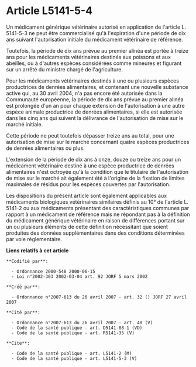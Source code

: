 # Article L5141-5-4

Un médicament générique vétérinaire autorisé en application de l'article L. 5141-5-3 ne peut être commercialisé qu'à
l'expiration d'une période de dix ans suivant l'autorisation initiale du médicament vétérinaire de référence.

Toutefois, la période de dix ans prévue au premier alinéa est portée à treize ans pour les médicaments vétérinaires destinés
aux poissons et aux abeilles, ou à d'autres espèces considérées comme mineures et figurant sur un arrêté du ministre chargé
de l'agriculture.

Pour les médicaments vétérinaires destinés à une ou plusieurs espèces productrices de denrées alimentaires, et contenant une
nouvelle substance active qui, au 30 avril 2004, n'a pas encore été autorisée dans la Communauté européenne, la période de
dix ans prévue au premier alinéa est prolongée d'un an pour chaque extension de l'autorisation à une autre espèce animale
productrice de denrées alimentaires, si elle est autorisée dans les cinq ans qui suivent la délivrance de l'autorisation de
mise sur le marché initiale.

Cette période ne peut toutefois dépasser treize ans au total, pour une autorisation de mise sur le marché concernant quatre
espèces productrices de denrées alimentaires ou plus.

L'extension de la période de dix ans à onze, douze ou treize ans pour un médicament vétérinaire destiné à une espèce
productrice de denrées alimentaires n'est octroyée qu'à la condition que le titulaire de l'autorisation de mise sur le marché
ait également été à l'origine de la fixation de limites maximales de résidus pour les espèces couvertes par l'autorisation.

Les dispositions du présent article sont également applicables aux médicaments biologiques vétérinaires similaires définis au
10° de l'article L. 5141-2 ou aux médicaments présentant des caractéristiques communes par rapport à un médicament de
référence mais ne répondant pas à la définition du médicament générique vétérinaire en raison de différences portant sur un
ou plusieurs éléments de cette définition nécessitant que soient produites des données supplémentaires dans des conditions
déterminées par voie réglementaire.

**Liens relatifs à cet article**

	**Codifié par**:

	  - Ordonnance 2000-548 2000-06-15
	  - Loi n°2002-303 2002-03-04 art. 92 JORF 5 mars 2002

	**Créé par**:

	  - Ordonnance n°2007-613 du 26 avril 2007 - art. 32 () JORF 27 avril 2007

	**Cité par**:

	  - Ordonnance n°2007-613 du 26 avril 2007 - art. 48 (V)
	  - Code de la santé publique - art. D5141-88-1 (VD)
	  - Code de la santé publique - art. R5141-35 (V)

	**Cite**:

	  - Code de la santé publique - art. L5141-2 (M)
	  - Code de la santé publique - art. L5141-5-3 (V)

